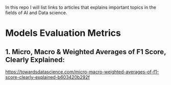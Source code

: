 In this repo I will list links to articles that explains important topics in the fields of AI and Data science.


# Models Evaluation Metrics

## 1. Micro, Macro & Weighted Averages of F1 Score, Clearly Explained:
https://towardsdatascience.com/micro-macro-weighted-averages-of-f1-score-clearly-explained-b603420b292f
